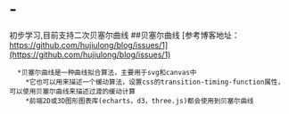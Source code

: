 # -
初步学习,目前支持二次贝塞尔曲线
##贝塞尔曲线
[参考博客地址：https://github.com/hujiulong/blog/issues/1](https://github.com/hujiulong/blog/issues/1)
```
  *贝塞尔曲线是一种曲线拟合算法，主要用于svg和canvas中
    *它也可以用来描述一个缓动算法，设置css的transition-timing-function属性，可以使用贝塞尔曲线来描述过渡的缓动计算  
    *前端2D或3D图形图表库(echarts，d3，three.js)都会使用到贝塞尔曲线
```
